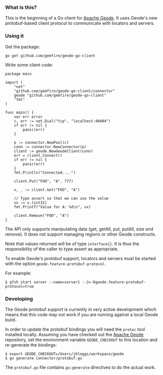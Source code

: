 ### What is this?

This is the beginning of a Go client for [Apache Geode](http://github.com/apache/geode). It uses Geode's new protobuf-based client protocol
to communicate with locators and servers.

### Using it

Get the package:

    go get github.com/gemfire/geode-go-client

Write some client code:

    package main

    import (
        "net"
        "github.com/gemfire/geode-go-client/connector"
        geode "github.com/gemfire/geode-go-client"
        "fmt"
    )

    func main() {
        var err error
        c, err := net.Dial("tcp", "localhost:40404")
        if err != nil {
            panic(err)
        }

        p := connector.NewPool(c)
        conn := connector.NewConnector(p)
        client := geode.NewGeodeClient(conn)
        err = client.Connect()
        if err != nil {
            panic(err)
        }
        fmt.Println("Connected....")

        client.Put("FOO", "A", 777)

        v, _ := client.Get("FOO", "A")

        // Type assert so that we can use the value
        vx := v.(int32)
        fmt.Printf("Value for A: %d\n", vx)

        client.Remove("FOO", "A")
	}

The API only supports manipulating data (get, getAll, put, putAll, size and remove). It does not support managing regions or other Geode constructs.

Note that values returned will be of type `interface{}`. It is thus the responsibility of the caller to type assert as appropriate.

To enable Geode's protobuf support, locators and servers must be started with the option `geode.feature-protobuf-protocol`.
    
For example:

    $ gfsh start server --name=server1 --J=-Dgeode.feature-protobuf-protocol=true

### Developing

The Geode protobuf support is currently in very active development which means that this code may not work if you are running against a local Geode build.

In order to update the protobuf bindings you will need the `protoc` tool installed locally. Assuming you have checked out the [Apache Geode](http://github.com/apache/geode) repository, set the environment variable `GEODE_CHECKOUT` to this location and re-generate the bindings:

    $ export GEODE_CHECKOUT=/Users/jbloggs/workspace/geode
    $ go generate connector/protobuf.go
    
The `protobuf.go` file contains `go:generate` directives to do the actual work.

